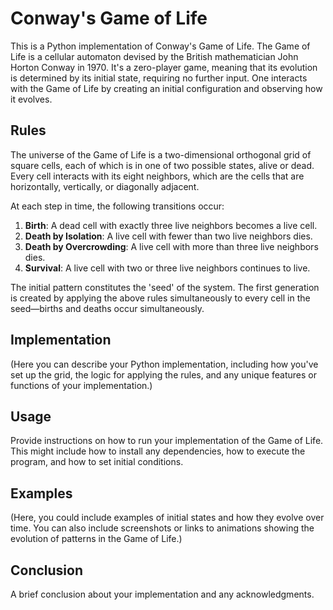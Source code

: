 # Conway's Game of Life

This is a Python implementation of Conway's Game of Life. The Game of Life is a cellular automaton devised by the British mathematician John Horton Conway in 1970. It's a zero-player game, meaning that its evolution is determined by its initial state, requiring no further input. One interacts with the Game of Life by creating an initial configuration and observing how it evolves.

## Rules

The universe of the Game of Life is a two-dimensional orthogonal grid of square cells, each of which is in one of two possible states, alive or dead. Every cell interacts with its eight neighbors, which are the cells that are horizontally, vertically, or diagonally adjacent.

At each step in time, the following transitions occur:

1. **Birth**: A dead cell with exactly three live neighbors becomes a live cell.
2. **Death by Isolation**: A live cell with fewer than two live neighbors dies.
3. **Death by Overcrowding**: A live cell with more than three live neighbors dies.
4. **Survival**: A live cell with two or three live neighbors continues to live.

The initial pattern constitutes the 'seed' of the system. The first generation is created by applying the above rules simultaneously to every cell in the seed—births and deaths occur simultaneously.

## Implementation

(Here you can describe your Python implementation, including how you've set up the grid, the logic for applying the rules, and any unique features or functions of your implementation.)

## Usage

Provide instructions on how to run your implementation of the Game of Life. This might include how to install any dependencies, how to execute the program, and how to set initial conditions.

## Examples

(Here, you could include examples of initial states and how they evolve over time. You can also include screenshots or links to animations showing the evolution of patterns in the Game of Life.)

## Conclusion

A brief conclusion about your implementation and any acknowledgments.
